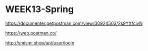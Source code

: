 # WEEK13-Spring

https://documenter.getpostman.com/view/30924503/2s9YXfcivN

https://web.postman.co/


http://smismi.shop/api/user/login
